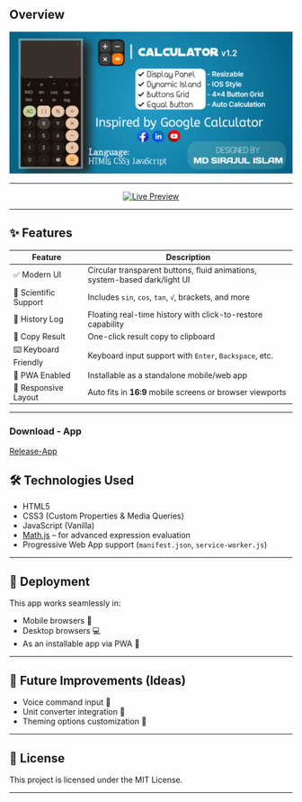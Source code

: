 ## Overview

![Calculator](assets/Preview2.jpg)          

---

<p align="center">
  <a href="https://msi-sirajul.github.io/Calculator/" target="_blank">
    <img src="https://img.shields.io/badge/🔴 Live%20Preview-Click%20Here-critical?style=for-the-badge&logo=googlechrome" alt="Live Preview"/>
  </a>
</p>

---

## ✨ Features

| Feature                          | Description                                                                 |
|----------------------------------|-----------------------------------------------------------------------------|
| ✅ Modern UI                     | Circular transparent buttons, fluid animations, system-based dark/light UI |
| 🔢 Scientific Support            | Includes `sin`, `cos`, `tan`, `√`, brackets, and more                      |
| 🧠 History Log                   | Floating real-time history with click-to-restore capability                |
| 🔘 Copy Result                   | One-click result copy to clipboard                                         |
| ⌨️ Keyboard Friendly             | Keyboard input support with `Enter`, `Backspace`, etc.                     |
| 📱 PWA Enabled                   | Installable as a standalone mobile/web app                                 |
| 📐 Responsive Layout             | Auto fits in **16:9** mobile screens or browser viewports                  |

---

### Download - App
[Release-App](https://github.com/MSI-Sirajul/Calculator/releases)

## 🛠️ Technologies Used

- HTML5
- CSS3 (Custom Properties & Media Queries)
- JavaScript (Vanilla)
- [Math.js](https://mathjs.org/) – for advanced expression evaluation
- Progressive Web App support (`manifest.json`, `service-worker.js`)

---

## 🚀 Deployment

This app works seamlessly in:

- Mobile browsers 📱
- Desktop browsers 💻
- As an installable app via PWA 💾

---

## 🧩 Future Improvements (Ideas)

- Voice command input 🎤  
- Unit converter integration 📏  
- Theming options customization 🎨  

---

## 📜 License

This project is licensed under the MIT License.

---

